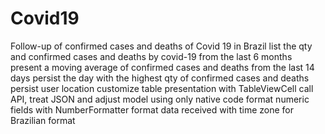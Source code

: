 # Covid19
Follow-up of confirmed cases and deaths of Covid 19 in Brazil
list the qty and confirmed cases and deaths by covid-19 from the last 6 months
present a moving average of confirmed cases and deaths from the last 14 days
persist the day with the highest qty of confirmed cases and deaths
persist user location
customize table presentation with TableViewCell
call API, treat JSON and adjust model using only native code
format numeric fields with NumberFormatter
format data received with time zone for Brazilian format
